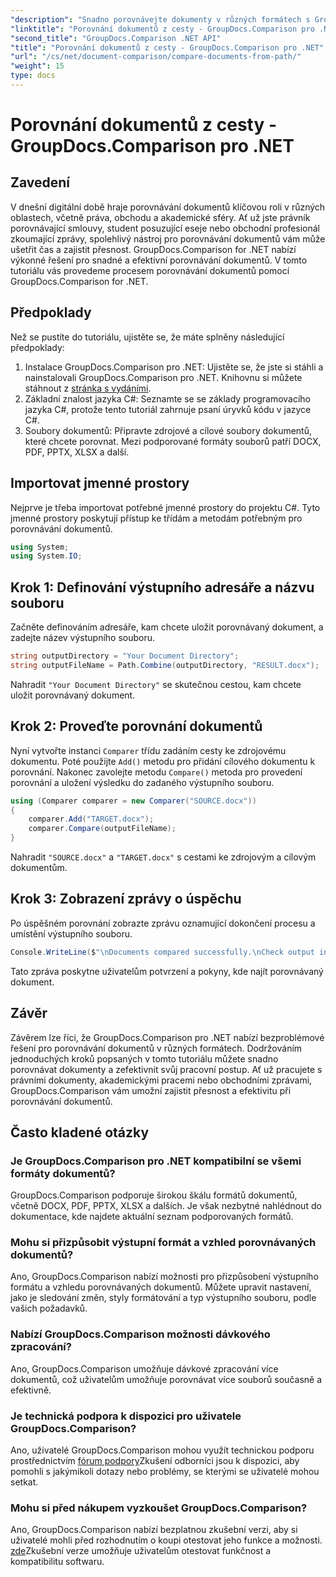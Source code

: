 ```yaml
---
"description": "Snadno porovnávejte dokumenty v různých formátech s GroupDocs.Comparison pro .NET. Ušetřete čas a zajistěte si přesnost v právních, akademických a obchodních úkolech."
"linktitle": "Porovnání dokumentů z cesty - GroupDocs.Comparison pro .NET"
"second_title": "GroupDocs.Comparison .NET API"
"title": "Porovnání dokumentů z cesty - GroupDocs.Comparison pro .NET"
"url": "/cs/net/document-comparison/compare-documents-from-path/"
"weight": 15
type: docs
---
```

# Porovnání dokumentů z cesty - GroupDocs.Comparison pro .NET

## Zavedení
V dnešní digitální době hraje porovnávání dokumentů klíčovou roli v různých oblastech, včetně práva, obchodu a akademické sféry. Ať už jste právník porovnávající smlouvy, student posuzující eseje nebo obchodní profesionál zkoumající zprávy, spolehlivý nástroj pro porovnávání dokumentů vám může ušetřit čas a zajistit přesnost. GroupDocs.Comparison for .NET nabízí výkonné řešení pro snadné a efektivní porovnávání dokumentů. V tomto tutoriálu vás provedeme procesem porovnávání dokumentů pomocí GroupDocs.Comparison for .NET.
## Předpoklady
Než se pustíte do tutoriálu, ujistěte se, že máte splněny následující předpoklady:
1. Instalace GroupDocs.Comparison pro .NET: Ujistěte se, že jste si stáhli a nainstalovali GroupDocs.Comparison pro .NET. Knihovnu si můžete stáhnout z [stránka s vydáními](https://releases.groupdocs.com/comparison/net/).
2. Základní znalost jazyka C#: Seznamte se se základy programovacího jazyka C#, protože tento tutoriál zahrnuje psaní úryvků kódu v jazyce C#.
3. Soubory dokumentů: Připravte zdrojové a cílové soubory dokumentů, které chcete porovnat. Mezi podporované formáty souborů patří DOCX, PDF, PPTX, XLSX a další.

## Importovat jmenné prostory
Nejprve je třeba importovat potřebné jmenné prostory do projektu C#. Tyto jmenné prostory poskytují přístup ke třídám a metodám potřebným pro porovnávání dokumentů.
```csharp
using System;
using System.IO;
```
## Krok 1: Definování výstupního adresáře a názvu souboru
Začněte definováním adresáře, kam chcete uložit porovnávaný dokument, a zadejte název výstupního souboru.
```csharp
string outputDirectory = "Your Document Directory";
string outputFileName = Path.Combine(outputDirectory, "RESULT.docx");
```
Nahradit `"Your Document Directory"` se skutečnou cestou, kam chcete uložit porovnávaný dokument.
## Krok 2: Proveďte porovnání dokumentů
Nyní vytvořte instanci `Comparer` třídu zadáním cesty ke zdrojovému dokumentu. Poté použijte `Add()` metodu pro přidání cílového dokumentu k porovnání. Nakonec zavolejte metodu `Compare()` metoda pro provedení porovnání a uložení výsledku do zadaného výstupního souboru.
```csharp
using (Comparer comparer = new Comparer("SOURCE.docx"))
{
    comparer.Add("TARGET.docx");
    comparer.Compare(outputFileName);
}
```
Nahradit `"SOURCE.docx"` a `"TARGET.docx"` s cestami ke zdrojovým a cílovým dokumentům.
## Krok 3: Zobrazení zprávy o úspěchu
Po úspěšném porovnání zobrazte zprávu oznamující dokončení procesu a umístění výstupního souboru.
```csharp
Console.WriteLine($"\nDocuments compared successfully.\nCheck output in {outputDirectory}.");
```
Tato zpráva poskytne uživatelům potvrzení a pokyny, kde najít porovnávaný dokument.

## Závěr
Závěrem lze říci, že GroupDocs.Comparison pro .NET nabízí bezproblémové řešení pro porovnávání dokumentů v různých formátech. Dodržováním jednoduchých kroků popsaných v tomto tutoriálu můžete snadno porovnávat dokumenty a zefektivnit svůj pracovní postup. Ať už pracujete s právními dokumenty, akademickými pracemi nebo obchodními zprávami, GroupDocs.Comparison vám umožní zajistit přesnost a efektivitu při porovnávání dokumentů.
## Často kladené otázky
### Je GroupDocs.Comparison pro .NET kompatibilní se všemi formáty dokumentů?
GroupDocs.Comparison podporuje širokou škálu formátů dokumentů, včetně DOCX, PDF, PPTX, XLSX a dalších. Je však nezbytné nahlédnout do dokumentace, kde najdete aktuální seznam podporovaných formátů.
### Mohu si přizpůsobit výstupní formát a vzhled porovnávaných dokumentů?
Ano, GroupDocs.Comparison nabízí možnosti pro přizpůsobení výstupního formátu a vzhledu porovnávaných dokumentů. Můžete upravit nastavení, jako je sledování změn, styly formátování a typ výstupního souboru, podle vašich požadavků.
### Nabízí GroupDocs.Comparison možnosti dávkového zpracování?
Ano, GroupDocs.Comparison umožňuje dávkové zpracování více dokumentů, což uživatelům umožňuje porovnávat více souborů současně a efektivně.
### Je technická podpora k dispozici pro uživatele GroupDocs.Comparison?
Ano, uživatelé GroupDocs.Comparison mohou využít technickou podporu prostřednictvím [fórum podpory](https://forum.groupdocs.com/c/comparison/12)Zkušení odborníci jsou k dispozici, aby pomohli s jakýmikoli dotazy nebo problémy, se kterými se uživatelé mohou setkat.
### Mohu si před nákupem vyzkoušet GroupDocs.Comparison?
Ano, GroupDocs.Comparison nabízí bezplatnou zkušební verzi, aby si uživatelé mohli před rozhodnutím o koupi otestovat jeho funkce a možnosti. [zde](https://releases.groupdocs.com/)Zkušební verze umožňuje uživatelům otestovat funkčnost a kompatibilitu softwaru.